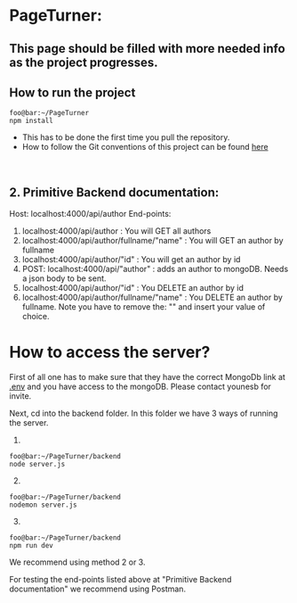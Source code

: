 # PageTurner:

## This page should be filled with more needed info as the project progresses. 

## How to run the project
```console
foo@bar:~/PageTurner
npm install
```


- This has to be done the first time you pull the repository. 
- How to follow the Git conventions of this project can be found [here](/documentation/gitConventions.md)




<br />

## 2.  Primitive Backend documentation:

Host: localhost:4000/api/author
End-points: 
1. localhost:4000/api/author : You will GET all authors
2. localhost:4000/api/author/fullname/"name" : You will GET an author by fullname
3. localhost:4000/api/author/"id" : You will get an author by id
4. POST: localhost:4000/api/"author" : adds an author to mongoDB. Needs a json body to be sent. 
5. localhost:4000/api/author/"id" : You DELETE an author by id
6. localhost:4000/api/author/fullname/"name" : You DELETE an author by fullname. 
Note you have to remove the: "" and insert your value of choice. 

# How to access the server? 
First of all one has to make sure that they have the correct MongoDb link at [.env](backend/.env) and you have access to the mongoDB. Please contact younesb for invite. 

Next, cd into the backend folder. In this folder we have 3 ways of running the server. 

1. 
```console
foo@bar:~/PageTurner/backend
node server.js
```
2. 
```console
foo@bar:~/PageTurner/backend
nodemon server.js
```
3. 
```console
foo@bar:~/PageTurner/backend
npm run dev
```
We recommend using method 2 or 3. 

For testing the end-points listed above at "Primitive Backend documentation" we recommend using Postman.



